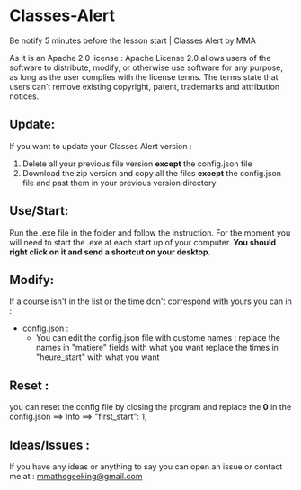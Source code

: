 # Classes-Alert
Be notify 5 minutes before the lesson start | Classes Alert by MMA

As it is an Apache 2.0 license : Apache License 2.0 allows users of the software to distribute, modify, or otherwise use software for any purpose, as long as the user complies with the license terms. The terms state that users can’t remove existing copyright, patent, trademarks and attribution notices.

## Update:
If you want to update your Classes Alert version :
1. Delete all your previous file version **except** the config.json file
2. Download the zip version and copy all the files **except** the config.json file and past them in your previous version directory

## Use/Start:
Run the .exe file in the folder and follow the instruction.
For the moment you will need to start the .exe at each start up of your computer.
**You should right click on it and send a shortcut on your desktop.**

## Modify:
If a course isn't in the list or the time don't correspond with yours you can in :

  * config.json : 
    - You can edit the config.json file with custome names :
      replace the names in "matiere" fields with what you want
      replace the times in "heure_start" with what you want
      
## Reset :
you can reset the config file by closing the program and replace the **0** in the config.json ==> Info ==> "first_start": 1,

## Ideas/Issues :
If you have any ideas or anything to say you can open an issue or contact me at : [mmathegeeking@gmail.com](mailto:mmathegeeking@gmail.com)
